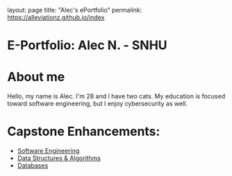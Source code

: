 layout: page
title: "Alec's ePortfolio"
permalink: https://alleviationz.github.io/index

# E-Portfolio: Alec N. - SNHU

# About me
Hello, my name is Alec. I'm 28 and I have two cats. My education is focused toward software engineering, but I enjoy cybersecurity as well.

# Capstone Enhancements:
- [Software Engineering](https://alleviationz.github.io/softwareengineering)
- [Data Structures & Algorithms](https://alleviationz.github.io/ds&a)
- [Databases](https://alleviationz.github.io/databases)
